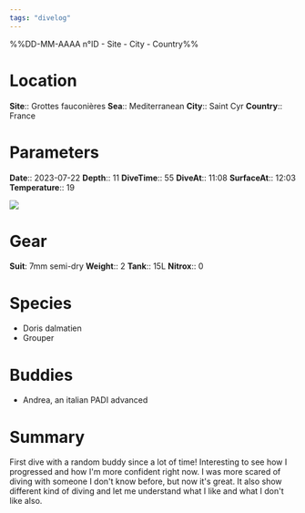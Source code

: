 ```yaml
---
tags: "divelog"
---
```

%%DD-MM-AAAA n°ID - Site - City - Country%%
# Location
**Site**:: Grottes fauconières
**Sea**:: Mediterranean
**City**:: Saint Cyr
**Country**:: France

# Parameters
**Date**:: 2023-07-22
**Depth**:: 11
**DiveTime**:: 55
**DiveAt**:: 11:08
**SurfaceAt**:: 12:03
**Temperature**:: 19

![](IMG_0478.jpg)

# Gear
**Suit**: 7mm semi-dry
**Weight**:: 2
**Tank**:: 15L
**Nitrox**:: 0

# Species
- Doris dalmatien
- Grouper

# Buddies 
- Andrea, an italian PADI advanced

# Summary
First dive with a random buddy since a lot of time! Interesting to see how I progressed and how I'm more confident right now. I was more scared of diving with someone I don't know before, but now it's great. It also show different kind of diving and let me understand what I like and what I don't like also. 



